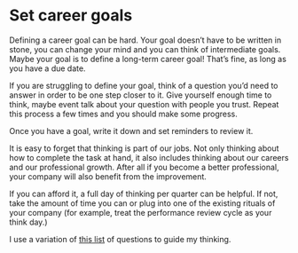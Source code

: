 # Set career goals

Defining a career goal can be hard. Your goal doesn’t have to be written in stone, you can change your mind and you can think of intermediate goals. Maybe your goal is to define a long-term career goal! That’s fine, as long as you have a due date.

If you are struggling to define your goal, think of a question you’d need to answer in order to be one step closer to it. Give yourself enough time to think, maybe event talk about your question with people you trust. Repeat this process a few times and you should make some progress.

Once you have a goal, write it down and set reminders to review it.

It is easy to forget that thinking is part of our jobs. Not only thinking about how to complete the task at hand, it also includes thinking about our careers and our professional growth. After all if you become a better professional, your company will also benefit from the improvement.

If you can afford it, a full day of thinking per quarter can be helpful. If not, take the amount of time you can or plug into one of the existing rituals of your company (for example, treat the performance review cycle as your think day.)

I use a variation of [this list](https://randsinrepose.com/archives/your-professional-growth-questionnaire/) of questions to guide my thinking.
